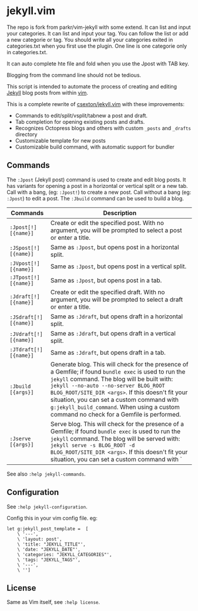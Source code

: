 # jekyll.vim

The repo is fork from parkr/vim-jekyll with some extend.
It can list and input your categories. It can list and input your tag.
You can follow the list or add a new categorie or tag.
You should write all your categories exited in categories.txt when you 
first use the plugin. One line is one categorie only in categories.txt.

It can auto complete hte file and fold when you use the Jpost with TAB key.

Blogging from the command line should not be tedious.

This script is intended to automate the process of creating and editing
[Jekyll](http://jekyllrb.com/) blog posts from within
[vim](http://www.vim.org/).

This is a complete rewrite of
[csexton/jekyll.vim](https://github.com/csexton/jekyll.vim/) with these
improvements:

* Commands to edit/split/vsplit/tabnew a post and draft.
* Tab completion for opening existing posts and drafts.
* Recognizes Octopress blogs and others with custom `_posts` and `_drafts` directory
* Customizable template for new posts
* Customizable build command, with automatic support for bundler

## Commands

The `:Jpost` (Jekyll post) command is used to create and edit blog posts. It
has variants for opening a post in a horizontal or vertical split or a new
tab. Call with a bang, (eg: `:Jpost!`) to create a new post. Call without a
bang (eg: `:Jpost`) to edit a post. The `:Jbuild` command can be used to build
a blog.

| Commands | Description  |
| -- | -- |
| `:Jpost[!] [{name}]` | Create or edit the specified post. With no argument, you will be prompted to select a post or enter a title.|
| `:JSpost[!] [{name}]` | Same as `:Jpost`, but opens post in a horizontal split.|
| `:JVpost[!] [{name}]` | Same as `:Jpost`, but opens post in a vertical split. |
| `:JTpost[!] [{name}]` | Same as `:Jpost`, but opens post in a tab. |
| `:Jdraft[!]  [{name}]` | Create or edit the specified draft. With no argument, you will be prompted to select a draft or enter a title. |
| `:JSdraft[!] [{name}]` | Same as `:Jdraft`, but opens draft in a horizontal split. |
| `:JVdraft[!] [{name}]` | Same as `:Jdraft`, but opens draft in a vertical split.
| `:JTdraft[!] [{name}]` | Same as `:Jdraft`, but opens draft in a tab. |
| `:Jbuild [{args}]` | Generate blog. This will check for the presence of a Gemfile; if found `bundle exec` is used to run the `jekyll` command. The blog will be built with: `jekyll --no-auto --no-server BLOG_ROOT BLOG_ROOT/SITE_DIR <args>`. If this doesn't fit your situation, you can set a custom command with `g:jekyll_build_command`. When using a custom command no check for a Gemfile is performed. |
| `:Jserve [{args}]`| Serve blog. This will check for the presence of a Gemfile; if found `bundle exec` is used to run the `jekyll` command. The blog will be served with: `jekyll serve -s BLOG_ROOT -d BLOG_ROOT/SITE_DIR <args>`. If this doesn't fit your situation, you can set a custom command with `|g:jekyll_serve_command|`. When using a custom command no check for a Gemfile is performed. The server is run inline. Use Ctrl-C to exit and resume editing.

See also `:help jekyll-commands`.

## Configuration

See `:help jekyll-configuration`.

Config this in your vim config file. eg:

```vim
let g:jekyll_post_template =  [
    \ '---',
    \ 'layout: post',
    \ 'title: "JEKYLL_TITLE"',
    \ 'date: "JEKYLL_DATE"',
    \ 'categories: "JEKYLL_CATEGORIES"',
    \ 'tags: "JEKYLL_TAGS"',
    \ '---',
    \ '']
```

## License

Same as Vim itself, see `:help license`.
